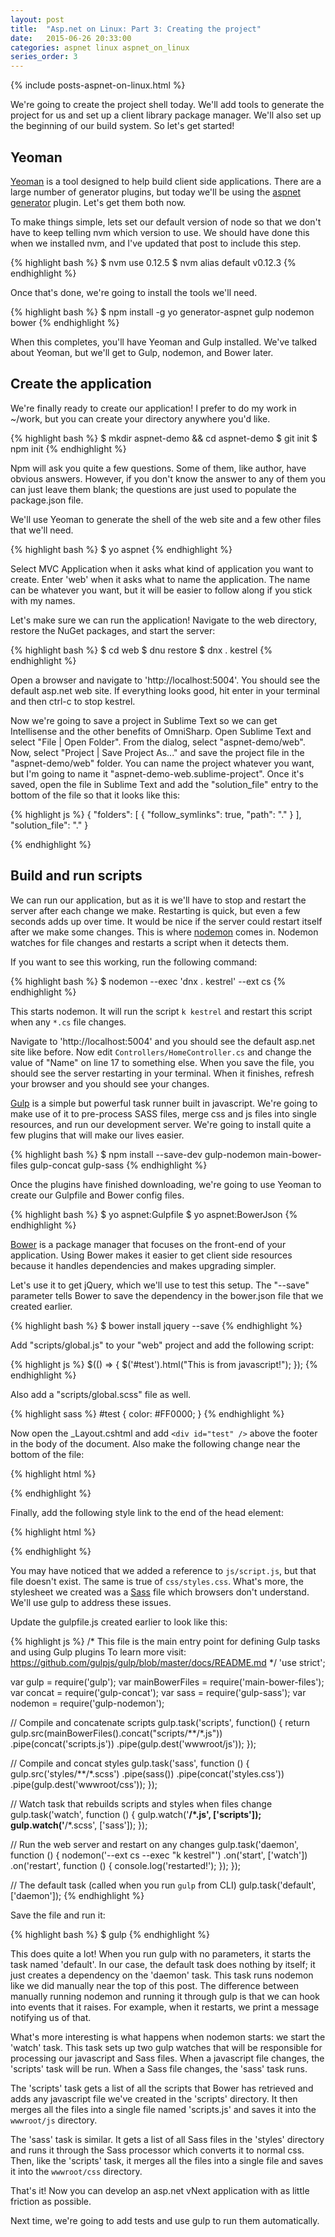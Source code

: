 ```yaml
---
layout: post
title:  "Asp.net on Linux: Part 3: Creating the project"
date:   2015-06-26 20:33:00
categories: aspnet linux aspnet_on_linux
series_order: 3
---
```

{% include posts-aspnet-on-linux.html %}

We're going to create the project shell today.  We'll add tools to generate the project for us and set up a client library package manager.  We'll also set up the beginning of our build system.  So let's get started!

Yeoman
------

[Yeoman](http://yeoman.io/) is a tool designed to help build client side applications.  There are a large number of generator plugins, but today we'll be using the [aspnet generator](https://www.npmjs.com/package/generator-aspnet) plugin.  Let's get them both now.

To make things simple, lets set our default version of node so that we don't have to keep telling nvm which version to use.  We should have done this when we installed nvm, and I've updated that post to include this step.

{% highlight bash %}
$ nvm use 0.12.5
$ nvm alias default v0.12.3
{% endhighlight %}

Once that's done, we're going to install the tools we'll need.

{% highlight bash %}
$ npm install -g yo generator-aspnet gulp nodemon bower
{% endhighlight %}

When this completes, you'll have Yeoman and Gulp installed.  We've talked about Yeoman, but we'll get to Gulp, nodemon, and Bower later.

Create the application
----------------------

We're finally ready to create our application!  I prefer to do my work in ~/work, but you can create your directory anywhere you'd like.

{% highlight bash %}
$ mkdir aspnet-demo && cd aspnet-demo
$ git init
$ npm init
{% endhighlight %}

Npm will ask you quite a few questions.  Some of them, like author, have obvious answers.  However, if you don't know the answer to any of them you can just leave them blank; the questions are just used to populate the package.json file.

We'll use Yeoman to generate the shell of the web site and a few other files that we'll need.

{% highlight bash %}
$ yo aspnet
{% endhighlight %}

Select MVC Application when it asks what kind of application you want to create.  Enter 'web' when it asks what to name the application.  The name can be whatever you want, but it will be easier to follow along if you stick with my names.

Let's make sure we can run the application!  Navigate to the web directory, restore the NuGet packages, and start the server:

{% highlight bash %}
$ cd web
$ dnu restore
$ dnx . kestrel
{% endhighlight %}

Open a browser and navigate to 'http://localhost:5004'.  You should see the default asp.net web site.  If everything looks good, hit enter in your terminal and then ctrl-c to stop kestrel.

Now we're going to save a project in Sublime Text so we can get Intellisense and the other benefits of OmniSharp.  Open Sublime Text and select "File \| Open Folder".  From the dialog, select "aspnet-demo/web".  Now, select "Project \| Save Project As..." and save the project file in the "aspnet-demo/web" folder.  You can name the project whatever you want, but I'm going to name it "aspnet-demo-web.sublime-project".  Once it's saved, open the file in Sublime Text and add the "solution_file" entry to the bottom of the file so that it looks like this:

{% highlight js %}
{
  "folders":
  [
    {
      "follow_symlinks": true,
      "path": "."
    }
  ],
  "solution_file": "."
}

{% endhighlight %}

Build and run scripts
---------------------

We can run our application, but as it is we'll have to stop and restart the server after each change we make.  Restarting is quick, but even a few seconds adds up over time.  It would be nice if the server could restart itself after we make some changes.  This is where [nodemon](http://nodemon.io/) comes in.  Nodemon watches for file changes and restarts a script when it detects them.

If you want to see this working, run the following command:

{% highlight bash %}
$ nodemon --exec 'dnx . kestrel' --ext cs
{% endhighlight %}

This starts nodemon.  It will run the script `k kestrel` and restart this script when any `*.cs` file changes.

Navigate to 'http://localhost:5004' and you should see the default asp.net site like before.  Now edit `Controllers/HomeController.cs` and change the value of "Name" on line 17 to something else.  When you save the file, you should see the server restarting in your terminal.  When it finishes, refresh your browser and you should see your changes.  

[Gulp](http://gulpjs.com/) is a simple but powerful task runner built in javascript.  We're going to make use of it to pre-process SASS files, merge css and js files into single resources, and run our development server.  We're going to install quite a few plugins that will make our lives easier.

{% highlight bash %}
$ npm install --save-dev gulp-nodemon main-bower-files gulp-concat gulp-sass
{% endhighlight %}

Once the plugins have finished downloading, we're going to use Yeoman to create our Gulpfile and Bower config files.

{% highlight bash %}
$ yo aspnet:Gulpfile
$ yo aspnet:BowerJson
{% endhighlight %}

[Bower](http://bower.io) is a package manager that focuses on the front-end of your application.  Using Bower makes it easier to get client side resources because it handles dependencies and makes upgrading simpler.

Let's use it to get jQuery, which we'll use to test this setup.  The "--save" parameter tells Bower to save the dependency in the bower.json file that we created earlier.

{% highlight bash %}
$ bower install jquery --save
{% endhighlight %}

Add "scripts/global.js" to your "web" project and add the following script:

{% highlight js %}
$(() => {
  $('#test').html("This is from javascript!");
});
{% endhighlight %}

Also add a "scripts/global.scss" file as well.

{% highlight sass %}
#test {
  color: #FF0000;
}
{% endhighlight %}

Now open the _Layout.cshtml and add `<div id="test" />` above the footer in the body of the document.  Also make the following change near the bottom of the file:

{% highlight html %}
<!-- Replace the following line -->
<script src="//ajax.googleapis.com/ajax/libs/jquery/1.11.1/jquery.min.js"></script>

<!-- With this -->
<script src="js/script.js"></script>
{% endhighlight %}

Finally, add the following style link to the end of the head element:

{% highlight html %}
<link rel="stylesheet" href="css/styles.css" />
{% endhighlight %}

You may have noticed that we added a reference to `js/script.js`, but that file doesn't exist.  The same is true of `css/styles.css`.  What's more, the stylesheet we created was a [Sass](http://sass-lang.com/) file which browsers don't understand.  We'll use gulp to address these issues.

Update the gulpfile.js created earlier to look like this:

{% highlight js %}
/*
This file is the main entry point for defining Gulp tasks and using Gulp plugins
To learn more visit: https://github.com/gulpjs/gulp/blob/master/docs/README.md
*/
'use strict';

var gulp = require('gulp');
var mainBowerFiles = require('main-bower-files');
var concat = require('gulp-concat');
var sass = require('gulp-sass');
var nodemon = require('gulp-nodemon');

// Compile and concatenate scripts
gulp.task('scripts', function() {
    return gulp.src(mainBowerFiles().concat("scripts/**/*.js"))
      .pipe(concat('scripts.js'))
      .pipe(gulp.dest('wwwroot/js'));
});

// Compile and concat styles
gulp.task('sass', function () {
    gulp.src('styles/**/*.scss')
        .pipe(sass())
        .pipe(concat('styles.css'))
        .pipe(gulp.dest('wwwroot/css'));
});

// Watch task that rebuilds scripts and styles when files change
gulp.task('watch', function () {
  gulp.watch('**/*.js', ['scripts']);
  gulp.watch('**/*.scss', ['sass']);
});

// Run the web server and restart on any changes
gulp.task('daemon', function () {
  nodemon('--ext cs --exec "k kestrel"')
    .on('start', ['watch'])
    .on('restart', function () {
      console.log('restarted!');
    });
});

// The default task (called when you run `gulp` from CLI)
gulp.task('default', ['daemon']);
{% endhighlight %}

Save the file and run it:

{% highlight bash %}
$ gulp
{% endhighlight %}

This does quite a lot!  When you run gulp with no parameters, it starts the task named 'default'.  In our case, the default task does nothing by itself; it just creates a dependency on the 'daemon' task.  This task runs nodemon like we did manually near the top of this post.  The difference between manually running nodemon and running it through gulp is that we can hook into events that it raises.  For example, when it restarts, we print a message notifying us of that.

What's more interesting is what happens when nodemon starts: we start the 'watch' task.  This task sets up two gulp watches that will be responsible for processing our javascript and Sass files.  When a javascript file changes, the 'scripts' task will be run.  When a Sass file changes, the 'sass' task runs.

The 'scripts' task gets a list of all the scripts that Bower has retrieved and adds any javascript file we've created in the 'scripts' directory.  It then merges all the files into a single file named 'scripts.js' and saves it into the `wwwroot/js` directory.

The 'sass' task is similar.  It gets a list of all Sass files in the 'styles' directory and runs it through the Sass processor which converts it to normal css.  Then, like the 'scripts' task, it merges all the files into a single file and saves it into the `wwwroot/css` directory.

That's it!  Now you can develop an asp.net vNext application with as little friction as possible.

Next time, we're going to add tests and use gulp to run them automatically.
